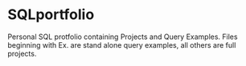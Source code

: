 # SQLportfolio
Personal SQL protfolio containing Projects and Query Examples. Files beginning with Ex. are stand alone query examples, all others are full projects.
